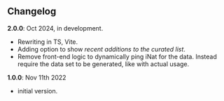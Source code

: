 ## Changelog

**2.0.0**: Oct 2024, in development.

- Rewriting in TS, Vite.
- Adding option to show _recent additions to the curated list_.
- Remove front-end logic to dynamically ping iNat for the data. Instead require the data set to be generated, like with actual usage.

**1.0.0**: Nov 11th 2022

- initial version.
